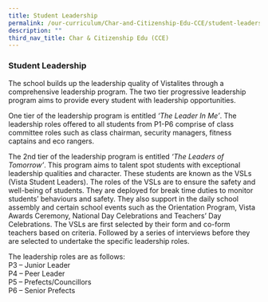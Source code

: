 ```yaml
---
title: Student Leadership
permalink: /our-curriculum/Char-and-Citizenship-Edu-CCE/student-leadership/
description: ""
third_nav_title: Char & Citizenship Edu (CCE)
---
```



### Student Leadership
The school builds up the leadership quality of Vistalites through a comprehensive leadership program. The two tier progressive leadership program aims to provide every student with leadership opportunities.

One tier of the leadership program is entitled _‘The Leader In Me’_. The leadership roles offered to all students from P1-P6 comprise of class committee roles such as class chairman, security managers, fitness captains and eco rangers.

The 2nd tier of the leadership program is entitled _‘The Leaders of Tomorrow’_. This program aims to talent spot students with exceptional leadership qualities and character. These students are known as the VSLs (Vista Student Leaders). The roles of the VSLs are to ensure the safety and well-being of students. They are deployed for break time duties to monitor students’ behaviours and safety. They also support in the daily school assembly and certain school events such as the Orientation Program, Vista Awards Ceremony, National Day Celebrations and Teachers’ Day Celebrations. The VSLs are first selected by their form and co-form teachers based on criteria. Followed by a series of interviews before they are selected to undertake the specific leadership roles.

The leadership roles are as follows: <br>
P3 – Junior Leader <br>
P4 – Peer Leader <br>
P5 – Prefects/Councillors <br>
P6 – Senior Prefects <br>






